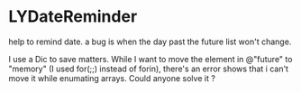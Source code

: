 # LYDateReminder
help to remind date. a bug is when the day past the future list won't change.

I use a Dic to save matters. While I want to move the element in @"future" to "memory" (I used for(;;) instead of forin), there's an error shows that i can't move it while enumating arrays. Could anyone solve it ? 
